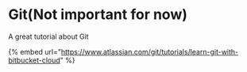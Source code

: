 # Git\(Not important for now\)

A great tutorial about Git

{% embed url="https://www.atlassian.com/git/tutorials/learn-git-with-bitbucket-cloud" %}

